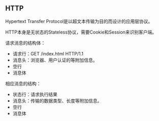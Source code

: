 ## HTTP
Hypertext Transfer Protocol是以超文本传输为目的而设计的应用层协议。

HTTP本身是无状态的Stateless协议，需要Cookie和Session来识别客户端。

请求消息的结构体：
- 请求行：GET /index.html HTTP/1.1
- 消息头：浏览器、用户认证的等附加信息。
- 空行
- 消息体

相应消息的结构：
- 状态行：请求执行结果
- 消息头：传输的数据类型、长度等附加信息。
- 空行
- 消息体
